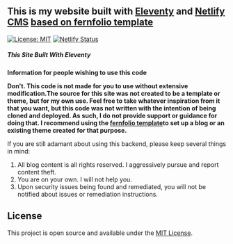 ## This is my website built with [Eleventy](https://www.11ty.io/) and [Netlify CMS](https://www.netlifycms.org/) [based on fernfolio template](https://github.com/TylerMRoderick/fernfolio-11ty-template)
[![License: MIT](https://img.shields.io/badge/License-MIT-blue.svg)](https://opensource.org/licenses/MIT) [![Netlify Status](https://api.netlify.com/api/v1/badges/0a51d0e9-f611-4dd8-887f-fc1889e68540/deploy-status)](https://app.netlify.com/sites/fady0/deploys)

##### This Site Built With Eleventy 
**Information for people wishing to use this code** 

**Don't. This code is not made for you to use without extensive modification.The source for this site was not created to be a template or theme, but for my own use. Feel free to take whatever inspiration from it that you want, but this code was not written with the intention of being cloned and deployed. As such, I do not provide support or guidance for doing that. I recommend using the [fernfolio template](https://github.com/TylerMRoderick/fernfolio-11ty-template)to set up a blog or an existing theme created for that purpose.**


If you are still adamant about using this backend, please keep several things in
mind:

1. All blog content is all rights reserved. I aggressively pursue and report
   content theft.
2. You are on your own. I will not help you.
3. Upon security issues being found and remediated, you will not be notified
   about issues or remediation instructions.



## License

This project is open source and available under the [MIT License](LICENSE).
